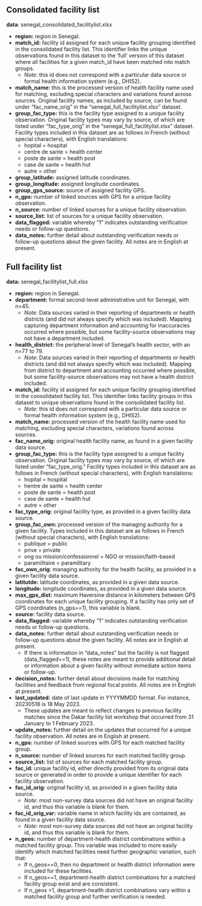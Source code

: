 ## Consolidated facility list
**data**: senegal_consolidated_facilitylist.xlsx
- **region:** region in Senegal.
- **match_id:** facility id assigned for each unique facility grouping identified in the consolidated facility list. This identifier links the unique observations found in this dataset to the ‘full’ version of this dataset where all facilities for a given match_id have been matched into match groups.
    - _Note_: this id does not correspond with a particular data source or formal health information system (e.g., DHIS2).
- **match_name:** this is the processed version of health facility name used for matching, excluding special characters and variations found across sources. Original facility names, as included by source, can be found under “fac_name_orig” in the “senegal_full_facilitylist.xlsx” dataset. 
- **group_fac_type:** this is the facility type assigned to a unique facility observation. Original facility types may vary by source, of which are listed under “fac_type_orig” in the “senegal_full_facilitylist.xlsx” dataset. Facility types included in this dataset are as follows in French (without special characters), with English translations:
    - hopital = hospital
    - centre de sante = health center
    - poste de sante = health post
    - case de sante = health hut
    - autre = other
- **group_latitude:** assigned latitude coordinates.
- **group_longitude:** assigned longitude coordinates.
- **group_gps_source:** source of assigned facility GPS.
- **n_gps:** number of linked sources with GPS for a unique facility observation.
- **n_source:** number of linked sources for a unique facility observation.
- **source_list:** list of sources for a unique facility observation.
- **data_flagged:** variable whereby “1” indicates outstanding verification needs or follow-up questions.
- **data_notes:** further detail about outstanding verification needs or follow-up questions about the given facility. All notes are in English at present.

## Full facility list 
**data:** senegal_facilitylist_full.xlsx
- **region:** region in Senegal.
- **department:** formal second-level administrative unit for Senegal, with n=45.
   - _Note_: Data sources varied in their reporting of departments or health districts (and did not always specify which was included). Mapping capturing department information and accounting for inaccuracies occurred where possible, but some facility-source observations may not have a department included.
- **health_district:** the peripheral level of Senegal’s health sector, with an n=77 to 79. 
   - _Note_: Data sources varied in their reporting of departments or health districts (and did not always specify which was included). Mapping from district to department and accounting occurred where possible, but some facility-source observations may not have a health district included. 
- **match_id:** facility id assigned for each unique facility grouping identified in the consolidated facility list. This identifier links facility groups in this dataset to unique observations found in the consolidated facility list.
   - _Note_: this id does not correspond with a particular data source or formal health information system (e.g., DHIS2).
- **match_name:** processed version of the health facility name used for matching, excluding special characters, variations found across sources.
- **fac_name_orig:** original health facility name, as found in a given facility data source. 
- **group_fac_type:** this is the facility type assigned to a unique facility observation. Original facility types may vary by source, of which are listed under “fac_type_orig.” Facility types included in this dataset are as follows in French (without special characters), with English translations:
   - hopital = hospital
   - hentre de sante = health center
   - poste de sante = health post
   - case de sante = health hut
   - autre = other
- **fac_type_orig:** original facility type, as provided in a given facility data source.
- **group_fac_own:** processed version of the managing authority for a given facility. Types included in this dataset are as follows in French (without special characters), with English translations:
   - publique = public
   - prive = private
   - ong ou mission/confessionnel = NGO or mission/faith-based
   - paramilitaire = paramilitary
- **fac_own_orig**: managing authority for the health facility, as provided in a given facility data source.
- **latitutde:** latitude coordinates, as provided in a given data source.
- **longitude:** longitude coordinates, as provided in a given data source.
- **max_gps_dist:** maximum Haversine distance in kilometers between GPS coordinates for each unique facility grouping. If a facility has only set of GPS coordinates (n_gps==1), this variable is blank. 
- **source:** facility data source.
- **data_flagged:** variable whereby “1” indicates outstanding verification needs or follow-up questions.
- **data_notes:** further detail about outstanding verification needs or follow-up questions about the given facility. All notes are in English at present.
   - If there is information in “data_notes” but the facility is not flagged (data_flagged==1), these notes are meant to provide additional detail or information about a given facility without immediate action items or follow-up.
- **decision_notes:** further detail about decisions made for matching facilities and feedback from regional focal points. All notes are in English at present.
- **last_updated:** date of last update in YYYYMMDD format. For instance, 20230518 is 18 May 2023.
   - These updates are meant to reflect changes to previous facility matches since the Dakar facility list workshop that occurred from 31 January to 1 February 2023.
- **update_notes:** further detail on the updates that occurred for a unique facility observation. All notes are in English at present.
- **n_gps:** number of linked sources with GPS for each matched facility group.
- **n_source:** number of linked sources for each matched facility group.
- **source_list:** list of sources for each matched facility group.
- **fac_id:** unique facility id, either directly provided from its original data source or generated in order to provide a unique identifier for each facility observation.
- **fac_id_orig:** original facility id, as provided in a given facility data source. 
   - _Note_: most non-survey data sources did not have an original facility id, and thus this variable is blank for them.
- **fac_id_orig_var:** variable name in which facility ids are contained, as found in a given facility data source.
   - _Note_: most non-survey data sources did not have an original facility id, and thus this variable is blank for them.
- **n_geos:** number of department-health district combinations within a matched facility group. This variable was included to more easily identify which matched facilities need further geographic variation, such that:
   - If n_geos==0, then no department or health district information were included for these facilities.
   - If n_geos==1, department-health district combinations for a matched facility group exist and are consistent.
   - If n_geos >1, department-health district combinations vary within a matched facility group and further verification is needed.

